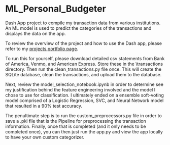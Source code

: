 # ML_Personal_Budgeter
Dash App project to compile my transaction data from various institutions. An ML model is used to predict the categories of the transactions and displays the data on the app.  

To review the overview of the project and how to use the Dash app, please refer to my [projects portfolio page](https://hahnkenneth.github.io/projects/6_project/).  

To run this for yourself, please download detailed csv statements from Bank of America, Venmo, and American Express. Store these in the \transactions directory. Then run the clean_transactions.py file once. This will create the SQLite database, clean the transactions, and upload them to the database.  

Next, review the model_selection_notebook.ipynb in order to determine see my justification behind the feature engineering involved and the model I chose to use for classification. I ultimately ended on a ensemble soft-voting model comprised of a Logistic Regression, SVC, and Neural Network model that resulted in a 90% test accuracy.  

The penultimate step is to run the custom_preprocessors.py file in order to save a .pkl file that is the Pipeline for preprocessing the transaction information. Finally, once that is completed (and it only needs to be completed once), you can then just run the app.py and view the app locally to have your own custom categorizer.
